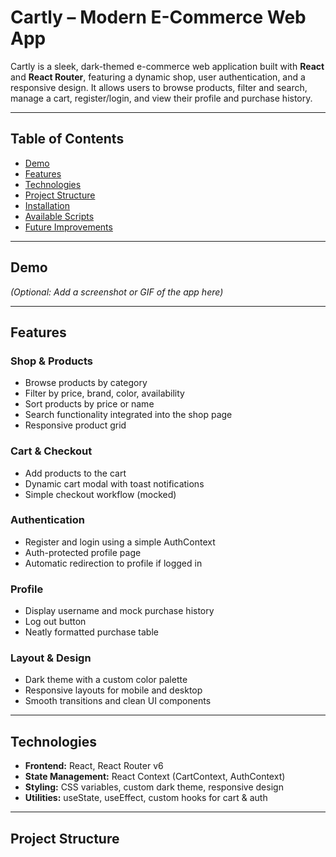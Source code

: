 # Cartly – Modern E-Commerce Web App

Cartly is a sleek, dark-themed e-commerce web application built with **React** and **React Router**, featuring a dynamic shop, user authentication, and a responsive design. It allows users to browse products, filter and search, manage a cart, register/login, and view their profile and purchase history.

---

## Table of Contents

- [Demo](#demo)
- [Features](#features)
- [Technologies](#technologies)
- [Project Structure](#project-structure)
- [Installation](#installation)
- [Available Scripts](#available-scripts)
- [Future Improvements](#future-improvements)

---

## Demo

*(Optional: Add a screenshot or GIF of the app here)*

---

## Features

### Shop & Products
- Browse products by category
- Filter by price, brand, color, availability
- Sort products by price or name
- Search functionality integrated into the shop page
- Responsive product grid

### Cart & Checkout
- Add products to the cart
- Dynamic cart modal with toast notifications
- Simple checkout workflow (mocked)

### Authentication
- Register and login using a simple AuthContext
- Auth-protected profile page
- Automatic redirection to profile if logged in

### Profile
- Display username and mock purchase history
- Log out button
- Neatly formatted purchase table

### Layout & Design
- Dark theme with a custom color palette
- Responsive layouts for mobile and desktop
- Smooth transitions and clean UI components

---

## Technologies

- **Frontend:** React, React Router v6
- **State Management:** React Context (CartContext, AuthContext)
- **Styling:** CSS variables, custom dark theme, responsive design
- **Utilities:** useState, useEffect, custom hooks for cart & auth

---

## Project Structure

